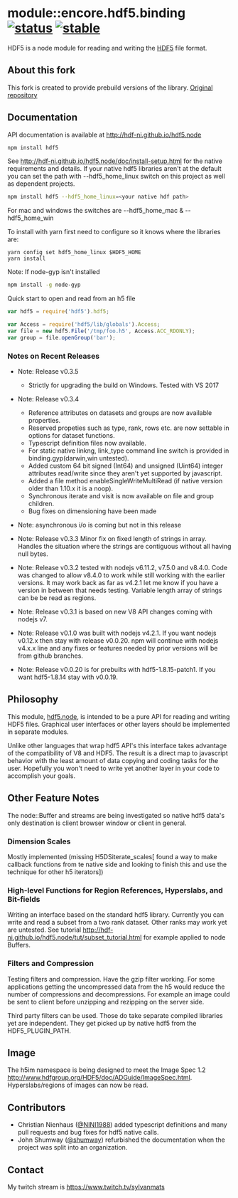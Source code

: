 <!-- [![NPM Version][npm-image]][npm-url]
[![NPM Downloads][downloads-image]][npm-url]
[![Node.js Version][node-version-image]][node-version-url] -->

# module::encore.hdf5.binding  [![status](https://github.com/Wandalen/encore.hdf5.binding/workflows/publish/badge.svg)](https://github.com/Wandalen/encore.hdf5.binding/actions?query=workflow%3Apublish) [![stable](https://img.shields.io/badge/stability-stable-brightgreen.svg)](https://github.com/emersion/stability-badges#stable)

HDF5 is a node module for reading and writing the 
[HDF5](https://www.hdfgroup.org/HDF5/) file format.

## About this fork

This fork is created to provide prebuild versions of the library. [Original repository](https://github.com/HDF-NI/hdf5.node)

## Documentation

API documentation is available at <http://hdf-ni.github.io/hdf5.node>

```bash
npm install hdf5
```
See <http://hdf-ni.github.io/hdf5.node/doc/install-setup.html> for the native 
requirements and details. If your native hdf5 libraries aren't at the default 
you can set the path with --hdf5_home_linux switch on this project as well as 
dependent projects.

```bash
npm install hdf5 --hdf5_home_linux=<your native hdf path>
```
For mac and windows the switches are --hdf5_home_mac & --hdf5_home_win

To install with yarn first need to configure so it knows where the libraries are:

```
yarn config set hdf5_home_linux $HDF5_HOME
yarn install
```

Note: If node-gyp isn't installed

```bash
npm install -g node-gyp
```

Quick start to open and read from an h5 file
```javascript
var hdf5 = require('hdf5').hdf5;

var Access = require('hdf5/lib/globals').Access;
var file = new hdf5.File('/tmp/foo.h5', Access.ACC_RDONLY);
var group = file.openGroup('bar');
```

### Notes on Recent Releases

* Note: Release v0.3.5
  * Strictly for upgrading the build on Windows.  Tested with VS 2017

* Note: Release v0.3.4 
  * Reference attributes on datasets and groups are now available properties.
  * Reserved propeties such as type, rank, rows etc. are now settable in options for dataset functions.  
  * Typescript definition files now available. 
  * For static native linkng, link_type command line switch is provided in binding.gyp(darwin,win untested).
  * Added custom 64 bit signed (Int64) and unsigned (Uint64) integer attributes
    read/write since they aren't yet supported by javascript.  
  * Added a file method enableSingleWriteMultiRead (if native version older than 1.10.x it is a noop).
  * Synchronous iterate and visit is now available on file and group children. 
  * Bug fixes on dimensioning have been made

* Note: asynchronous i/o is coming but not in this release

* Note: Release v0.3.3 Minor fix on fixed length of strings in array. Handles the situation where 
the strings are contiguous without all having null bytes.

* Note: Release v0.3.2 tested with nodejs v6.11.2, v7.5.0 and v8.4.0. Code was changed 
to allow v8.4.0 to work while still working with the earlier versions. It may work back as far as v4.2.1 
let me know if you have a version in between that needs testing. Variable length array of 
strings can be be read as regions.

* Note: Release v0.3.1 is based on new V8 API changes coming with nodejs v7.

* Note: Release v0.1.0 was built with nodejs v4.2.1. If you want nodejs v0.12.x 
then stay with  release v0.0.20. npm will continue with nodejs v4.x.x line and 
any fixes or features needed by prior versions will be from github branches.

* Note: Release v0.0.20 is for prebuilts with hdf5-1.8.15-patch1. If you want
hdf5-1.8.14 stay with v0.0.19.

## Philosophy

This module, [hdf5.node][npm-url], is intended to be a pure API for reading
and writing HDF5 files. Graphical user interfaces or other layers should
be implemented in separate modules.

Unlike other languages that wrap hdf5 API's this interface takes advantage of
the compatibility of V8 and HDF5. The result is a direct map to javascript
behavior with the least amount of data copying and coding tasks for the user.
Hopefully you won't need to write yet another layer in your code to accomplish
your goals.


## Other Feature Notes

The node::Buffer and streams are being investigated so native hdf5 data's only
destination is client browser window or client in general.


### Dimension Scales

Mostly implemented (missing H5DSiterate_scales[ found a way to make callback
functions from te native side and looking to finish this and use the technique
for other h5 iterators])

### High-level Functions for Region References, Hyperslabs, and Bit-fields

Writing an interface based on the standard hdf5 library.  Currently you can
write and read a subset from a two rank dataset. Other ranks may work yet are
untested.
 See tutorial
<http://hdf-ni.github.io/hdf5.node/tut/subset_tutorial.html> for example applied
to node Buffers.
 
### Filters and Compression

Testing filters and compression.  Have the gzip filter working. For some
applications getting the uncompressed data from the h5 would reduce the number
of compressions and decompressions.  For example an image could be sent to
client before unzipping and rezipping on the server side.  

Third party filters can be used.  Those do take separate compiled libraries
yet are independent. They get picked up by native hdf5 from the
HDF5_PLUGIN_PATH.               



## Image

The h5im namespace is being designed to meet the Image Spec 1.2 <http://www.hdfgroup.org/HDF5/doc/ADGuide/ImageSpec.html>. Hyperslabs/regions
of images can now be read.

## Contributors
* Christian Nienhaus ([@NINI1988](https://github.com/NINI1988)) added typescript definitions and many pull requests and bug fixes for hdf5 native calls.
* John Shumway ([@shumway](https://github.com/shumway)) refurbished the documentation when the project was split into an organization.

## Contact

My twitch stream is https://www.twitch.tv/sylvanmats

[npm-image]: https://badge.fury.io/js/hdf5.svg
[npm-url]: https://www.npmjs.com/package/hdf5
[downloads-image]: https://img.shields.io/npm/dm/hdf5.svg
[node-version-image]: https://img.shields.io/node/v/hdf5.svg
[node-version-url]: https://nodejs.org/en/download/
[travis-ci-build-image]: https://travis-ci.org/HDF-NI/hdf5.node.svg?branch=master
[travis-ci-build-url]: https://travis-ci.org/HDF-NI/hdf5.node
